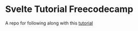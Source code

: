 # Svelte Tutorial Freecodecamp

A repo for following along with this [tutorial](https://www.youtube.com/watch?v=vhGiGqZ78Rs)
